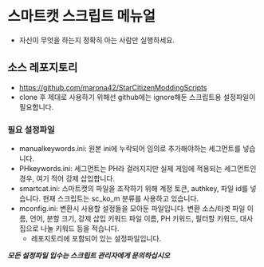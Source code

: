 # 스마트캣 스크립트 메뉴얼
- 자신이 무엇을 하는지 정확히 아는 사람만 실행하세요.
## 소스 레포지토리
-  https://github.com/marona42/StarCitizenModdingScripts
  - clone 후 제대로 사용하기 위해선 github에는 ignore해둔 스크립트용 설정파일이 필요합니다.
### 필요 설정파일
- manualkeywords.ini: 원본 ini에 누락되어 임의로 추가해야하는 세그먼트를 넣습니다.
- PHkeywords.ini: 세그먼트는 PH라 걸러지지만 실제 게임에 적용되는 세그먼트인 경우, 여기 적어 강제 삽입합니다. 
- smartcat.ini: 스마트캣의 파일을 조작하기 위해 계정 토큰, authkey, 파일 id를 넣습니다. 현재 스크립트는 sc_ko_m 분류를 사용하고 있습니다.
- mconfig.ini: 변환시 사용할 설정들을 모아둔 파일입니다. 변환 소스/타겟 파일 이름, 언어, 분할 크기, 강제 삽입 키워드 파일 이름, PH 키워드, 필터할 키워드, 대사집으로 나눌 키워드 등을 적습니다.
  - 레포지토리에 포함되어 있는 설정파일입니다.

***모든 설정파일 입수는 스크립트 관리자에게 문의하십시오***